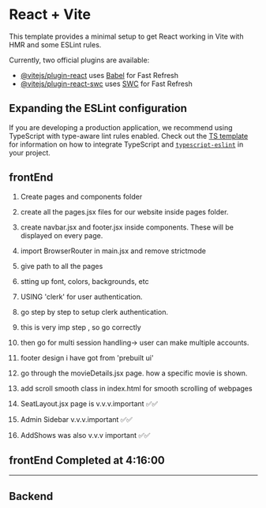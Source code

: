 # React + Vite

This template provides a minimal setup to get React working in Vite with HMR and some ESLint rules.

Currently, two official plugins are available:

- [@vitejs/plugin-react](https://github.com/vitejs/vite-plugin-react/blob/main/packages/plugin-react) uses [Babel](https://babeljs.io/) for Fast Refresh
- [@vitejs/plugin-react-swc](https://github.com/vitejs/vite-plugin-react/blob/main/packages/plugin-react-swc) uses [SWC](https://swc.rs/) for Fast Refresh

## Expanding the ESLint configuration

If you are developing a production application, we recommend using TypeScript with type-aware lint rules enabled. Check out the [TS template](https://github.com/vitejs/vite/tree/main/packages/create-vite/template-react-ts) for information on how to integrate TypeScript and [`typescript-eslint`](https://typescript-eslint.io) in your project.




## frontEnd 
1. Create pages and components folder
2. create all the pages.jsx files for our website inside pages folder.
3. create navbar.jsx and footer.jsx inside components. These will be displayed on every page.
4. import BrowserRouter in main.jsx and remove strictmode
5. give path to all the pages
6. stting up font, colors, backgrounds, etc

7. USING 'clerk' for user authentication.
8. go step by step to setup clerk authentication.
9. this is very imp step , so go correctly
10. then go for multi session handling-> user can make multiple accounts.

11. footer design i have got from 'prebuilt ui'

12. go through the movieDetails.jsx page. how a specific movie is shown.

13. add scroll smooth class in index.html for smooth scrolling of webpages

14. SeatLayout.jsx page is v.v.v.important ✅✅

15. Admin Sidebar v.v.v.important ✅✅

16. AddShows was also v.v.v important ✅✅

## frontEnd Completed at 4:16:00
---------------------------------------------

## Backend